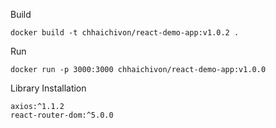 
Build
    
    docker build -t chhaichivon/react-demo-app:v1.0.2 .

Run 

    docker run -p 3000:3000 chhaichivon/react-demo-app:v1.0.0


Library Installation 

    axios:^1.1.2
    react-router-dom:^5.0.0